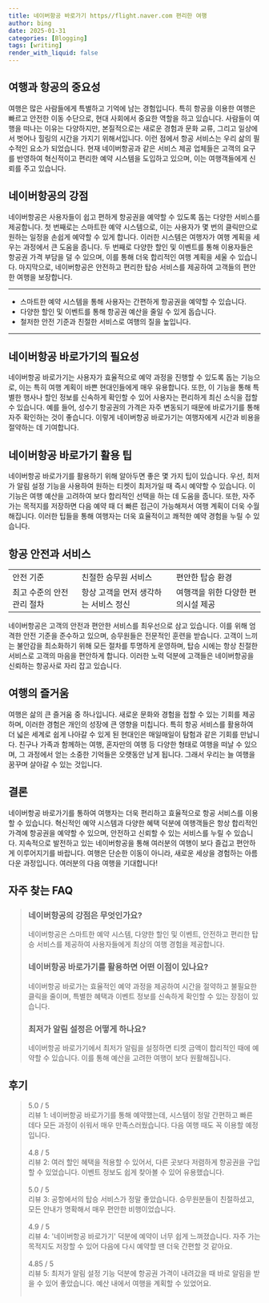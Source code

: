 ```yaml
---
title: 네이버항공 바로가기 https//flight.naver.com 편리한 여행
author: bing
date: 2025-01-31
categories: [Blogging]
tags: [writing]
render_with_liquid: false
---
```



<h2 id='여행과 항공의 중요성'>여행과 항공의 중요성</h2>

<p>여행은 많은 사람들에게 특별하고 기억에 남는 경험입니다. 특히 항공을 이용한 여행은 빠르고 안전한 이동 수단으로, 현대 사회에서 중요한 역할을 하고 있습니다. 사람들이 여행을 떠나는 이유는 다양하지만, 본질적으로는 새로운 경험과 문화 교류, 그리고 일상에서 벗어나 힐링의 시간을 가지기 위해서입니다. 이런 점에서 항공 서비스는 우리 삶의 필수적인 요소가 되었습니다. 현재 네이버항공과 같은 서비스 제공 업체들은 고객의 요구를 반영하여 혁신적이고 편리한 예약 시스템을 도입하고 있으며, 이는 여행객들에게 신뢰를 주고 있습니다.</p>

<h2 id='네이버항공의 강점'>네이버항공의 강점</h2>

<p>네이버항공은 사용자들이 쉽고 편하게 항공권을 예약할 수 있도록 돕는 다양한 서비스를 제공합니다. 첫 번째로는 스마트한 예약 시스템으로, 이는 사용자가 몇 번의 클릭만으로 원하는 일정을 손쉽게 예약할 수 있게 합니다. 이러한 시스템은 여행자가 여행 계획을 세우는 과정에서 큰 도움을 줍니다. 두 번째로 다양한 할인 및 이벤트를 통해 이용자들은 항공권 가격 부담을 덜 수 있으며, 이를 통해 더욱 합리적인 여행 계획을 세울 수 있습니다. 마지막으로, 네이버항공은 안전하고 편리한 탑승 서비스를 제공하여 고객들의 편안한 여행을 보장합니다.</p>

<hr />

<ul>
    <li>스마트한 예약 시스템을 통해 사용자는 간편하게 항공권을 예약할 수 있습니다.</li>
    <li>다양한 할인 및 이벤트를 통해 항공권 예산을 줄일 수 있게 돕습니다.</li>
    <li>철저한 안전 기준과 친절한 서비스로 여행의 질을 높입니다.</li>
</ul>

<hr />

<h2 id='네이버항공 바로가기의 필요성'>네이버항공 바로가기의 필요성</h2>

<p>네이버항공 바로가기는 사용자가 효율적으로 예약 과정을 진행할 수 있도록 돕는 기능으로, 이는 특히 여행 계획이 바쁜 현대인들에게 매우 유용합니다. 또한, 이 기능을 통해 특별한 행사나 할인 정보를 신속하게 확인할 수 있어 사용자는 편리하게 최신 소식을 접할 수 있습니다. 예를 들어, 성수기 항공권의 가격은 자주 변동되기 때문에 바로가기를 통해 자주 확인하는 것이 좋습니다. 이렇게 네이버항공 바로가기는 여행자에게 시간과 비용을 절약하는 데 기여합니다.</p>

<h2 id='네이버항공 바로가기 활용 팁'>네이버항공 바로가기 활용 팁</h2>

<p>네이버항공 바로가기를 활용하기 위해 알아두면 좋은 몇 가지 팁이 있습니다. 우선, 최저가 알림 설정 기능을 사용하여 원하는 티켓이 최저가일 때 즉시 예약할 수 있습니다. 이 기능은 여행 예산을 고려하여 보다 합리적인 선택을 하는 데 도움을 줍니다. 또한, 자주 가는 목적지를 저장하면 다음 예약 때 더 빠른 접근이 가능해져서 여행 계획이 더욱 수월해집니다. 이러한 팁들을 통해 여행자는 더욱 효율적이고 쾌적한 예약 경험을 누릴 수 있습니다.</p>

<h2 id='항공 안전과 서비스'>항공 안전과 서비스</h2>

<table>
    <tr>
        <td>안전 기준</td>
        <td>친절한 승무원 서비스</td>
        <td>편안한 탑승 환경</td>
    </tr>
    <tr>
        <td>최고 수준의 안전 관리 절차</td>
        <td>항상 고객을 먼저 생각하는 서비스 정신</td>
        <td>여행객을 위한 다양한 편의시설 제공</td>
    </tr>
</table>

<p>네이버항공은 고객의 안전과 편안한 서비스를 최우선으로 삼고 있습니다. 이를 위해 엄격한 안전 기준을 준수하고 있으며, 승무원들은 전문적인 훈련을 받습니다. 고객이 느끼는 불안감을 최소화하기 위해 모든 절차를 투명하게 운영하며, 탑승 시에는 항상 친절한 서비스로 고객의 마음을 편안하게 합니다. 이러한 노력 덕분에 고객들은 네이버항공을 신뢰하는 항공사로 자리 잡고 있습니다.</p>

<h2 id='여행의 즐거움'>여행의 즐거움</h2>

<p>여행은 삶의 큰 즐거움 중 하나입니다. 새로운 문화와 경험을 접할 수 있는 기회를 제공하며, 이러한 경험은 개인의 성장에 큰 영향을 미칩니다. 특히 항공 서비스를 활용하여 더 넓은 세계로 쉽게 나아갈 수 있게 된 현대인은 매일매일이 탐험과 같은 기회를 만납니다. 친구나 가족과 함께하는 여행, 혼자만의 여행 등 다양한 형태로 여행을 떠날 수 있으며, 그 과정에서 얻는 소중한 기억들은 오랫동안 남게 됩니다. 그래서 우리는 늘 여행을 꿈꾸며 살아갈 수 있는 것입니다.</p>

<h2 id='결론'>결론</h2>

<p>네이버항공 바로가기를 통하여 여행자는 더욱 편리하고 효율적으로 항공 서비스를 이용할 수 있습니다. 혁신적인 예약 시스템과 다양한 혜택 덕분에 여행객들은 항상 합리적인 가격에 항공권을 예약할 수 있으며, 안전하고 신뢰할 수 있는 서비스를 누릴 수 있습니다. 지속적으로 발전하고 있는 네이버항공을 통해 여러분의 여행이 보다 즐겁고 편안하게 이루어지기를 바랍니다. 여행은 단순한 이동이 아니라, 새로운 세상을 경험하는 아름다운 과정입니다. 여러분의 다음 여행을 기대합니다!</p>


<h2 id='자주_찾는_FAQ'>자주 찾는 FAQ</h2>
<div itemscope="" itemtype="https://schema.org/FAQPage"> 
<blockquote> 
<div itemscope="" itemprop="mainEntity" itemtype="https://schema.org/Question"> 
<h3 itemprop="name">네이버항공의 강점은 무엇인가요?</h3> 
<div itemscope="" itemprop="acceptedAnswer" itemtype="https://schema.org/Answer"> 
<span itemprop="text"> 
<p>네이버항공은 스마트한 예약 시스템, 다양한 할인 및 이벤트, 안전하고 편리한 탑승 서비스를 제공하여 사용자들에게 최상의 여행 경험을 제공합니다.</p> 
</span> 
</div> 
</div> 

<div itemscope="" itemprop="mainEntity" itemtype="https://schema.org/Question"> 
<h3 itemprop="name">네이버항공 바로가기를 활용하면 어떤 이점이 있나요?</h3> 
<div itemscope="" itemprop="acceptedAnswer" itemtype="https://schema.org/Answer"> 
<span itemprop="text"> 
<p>네이버항공 바로가는 효율적인 예약 과정을 제공하여 시간을 절약하고 불필요한 클릭을 줄이며, 특별한 혜택과 이벤트 정보를 신속하게 확인할 수 있는 장점이 있습니다.</p> 
</span> 
</div> 
</div> 

<div itemscope="" itemprop="mainEntity" itemtype="https://schema.org/Question"> 
<h3 itemprop="name">최저가 알림 설정은 어떻게 하나요?</h3> 
<div itemscope="" itemprop="acceptedAnswer" itemtype="https://schema.org/Answer"> 
<span itemprop="text"> 
<p>네이버항공 바로가기에서 최저가 알림을 설정하면 티켓 금액이 합리적인 때에 예약할 수 있습니다. 이를 통해 예산을 고려한 여행이 보다 원활해집니다.</p> 
</span> 
</div> 
</div> 

</blockquote> 
</div>
<h2 id='후기'>후기</h2>
<div itemscope itemtype="https://schema.org/Product">
  <blockquote>
  <div itemprop="review" itemscope itemtype="https://schema.org/Review">
      <div itemprop="reviewRating" itemscope itemtype="https://schema.org/Rating"> <span itemprop="ratingValue">5.0</span> / <span itemprop="bestRating">5</span> </div>
      <span itemprop="reviewBody">리뷰 1: 네이버항공 바로가기를 통해 예약했는데, 시스템이 정말 간편하고 빠른 데다 모든 과정이 쉬워서 매우 만족스러웠습니다. 다음 여행 때도 꼭 이용할 예정입니다.</span>
  </div>
  <br>
  <div itemprop="review" itemscope itemtype="https://schema.org/Review">
      <div itemprop="reviewRating" itemscope itemtype="https://schema.org/Rating"> <span itemprop="ratingValue">4.8</span> / <span itemprop="bestRating">5</span> </div>
      <span itemprop="reviewBody">리뷰 2: 여러 할인 혜택을 적용할 수 있어서, 다른 곳보다 저렴하게 항공권을 구입할 수 있었습니다. 이벤트 정보도 쉽게 찾아볼 수 있어 유용했습니다.</span>
  </div>
  <br>
  <div itemprop="review" itemscope itemtype="https://schema.org/Review">
      <div itemprop="reviewRating" itemscope itemtype="https://schema.org/Rating"> <span itemprop="ratingValue">5.0</span> / <span itemprop="bestRating">5</span> </div>
      <span itemprop="reviewBody">리뷰 3: 공항에서의 탑승 서비스가 정말 좋았습니다. 승무원분들이 친절하셨고, 모든 안내가 명확해서 매우 편안한 비행이었습니다.</span>
  </div>
  <br>
  <div itemprop="review" itemscope itemtype="https://schema.org/Review">
      <div itemprop="reviewRating" itemscope itemtype="https://schema.org/Rating"> <span itemprop="ratingValue">4.9</span> / <span itemprop="bestRating">5</span> </div>
      <span itemprop="reviewBody">리뷰 4: '네이버항공 바로가기' 덕분에 예약이 너무 쉽게 느껴졌습니다. 자주 가는 목적지도 저장할 수 있어 다음에 다시 예약할 땐 더욱 간편할 것 같아요.</span>
  </div>
  <br>
  <div itemprop="review" itemscope itemtype="https://schema.org/Review">
      <div itemprop="reviewRating" itemscope itemtype="https://schema.org/Rating"> <span itemprop="ratingValue">4.85</span> / <span itemprop="bestRating">5</span> </div>
      <span itemprop="reviewBody">리뷰 5: 최저가 알림 설정 기능 덕분에 항공권 가격이 내려갔을 때 바로 알림을 받을 수 있어 좋았습니다. 예산 내에서 여행을 계획할 수 있었어요.</span>
  </div>
  <br>
  </blockquote>
</div>
